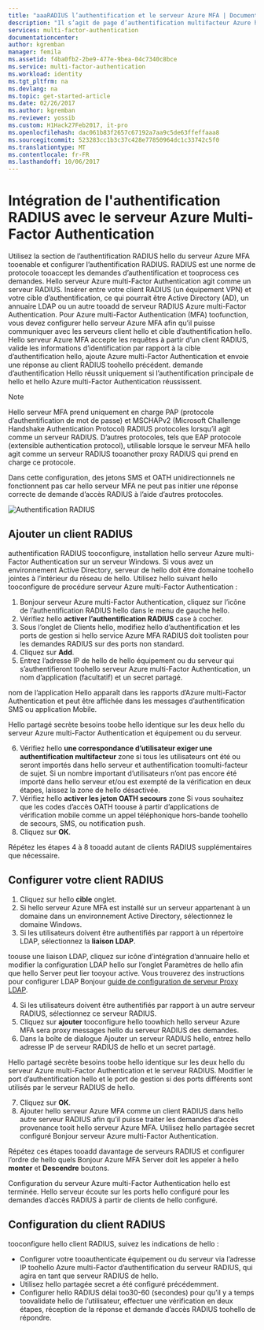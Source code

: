 ```yaml
---
title: "aaaRADIUS l’authentification et le serveur Azure MFA | Documents Microsoft"
description: "Il s’agit de page d’authentification multifacteur Azure hello qui va vous aider à déployer l’authentification RADIUS et serveur Azure multi-Factor Authentication."
services: multi-factor-authentication
documentationcenter: 
author: kgremban
manager: femila
ms.assetid: f4ba0fb2-2be9-477e-9bea-04c7340c8bce
ms.service: multi-factor-authentication
ms.workload: identity
ms.tgt_pltfrm: na
ms.devlang: na
ms.topic: get-started-article
ms.date: 02/26/2017
ms.author: kgremban
ms.reviewer: yossib
ms.custom: H1Hack27Feb2017, it-pro
ms.openlocfilehash: dac061b83f2657c67192a7aa9c5de63ffeffaaa8
ms.sourcegitcommit: 523283cc1b3c37c428e77850964dc1c33742c5f0
ms.translationtype: MT
ms.contentlocale: fr-FR
ms.lasthandoff: 10/06/2017
---
```

# <a name="integrate-radius-authentication-with-azure-multi-factor-authentication-server"></a>Intégration de l'authentification RADIUS avec le serveur Azure Multi-Factor Authentication
Utilisez la section de l’authentification RADIUS hello du serveur Azure MFA tooenable et configurer l’authentification RADIUS. RADIUS est une norme de protocole tooaccept les demandes d’authentification et tooprocess ces demandes. Hello serveur Azure multi-Factor Authentication agit comme un serveur RADIUS. Insérer entre votre client RADIUS (un équipement VPN) et votre cible d’authentification, ce qui pourrait être Active Directory (AD), un annuaire LDAP ou un autre tooadd de serveur RADIUS Azure multi-Factor Authentication. Pour Azure multi-Factor Authentication (MFA) toofunction, vous devez configurer hello serveur Azure MFA afin qu’il puisse communiquer avec les serveurs client hello et cible d’authentification hello. Hello serveur Azure MFA accepte les requêtes à partir d’un client RADIUS, valide les informations d’identification par rapport à la cible d’authentification hello, ajoute Azure multi-Factor Authentication et envoie une réponse au client RADIUS toohello précédent. demande d’authentification Hello réussit uniquement si l’authentification principale de hello et hello Azure multi-Factor Authentication réussissent.

> [!NOTE]
> Hello serveur MFA prend uniquement en charge PAP (protocole d’authentification de mot de passe) et MSCHAPv2 (Microsoft Challenge Handshake Authentication Protocol) RADIUS protocoles lorsqu’il agit comme un serveur RADIUS.  D’autres protocoles, tels que EAP protocole (extensible authentication protocol), utilisable lorsque le serveur MFA hello agit comme un serveur RADIUS tooanother proxy RADIUS qui prend en charge ce protocole.
>
> Dans cette configuration, des jetons SMS et OATH unidirectionnels ne fonctionnent pas car hello serveur MFA ne peut pas initier une réponse correcte de demande d’accès RADIUS à l’aide d’autres protocoles.

![Authentification RADIUS](./media/multi-factor-authentication-get-started-server-rdg/radius.png)

## <a name="add-a-radius-client"></a>Ajouter un client RADIUS
authentification RADIUS tooconfigure, installation hello serveur Azure multi-Factor Authentication sur un serveur Windows. Si vous avez un environnement Active Directory, serveur de hello doit être domaine toohello jointes à l’intérieur du réseau de hello. Utilisez hello suivant hello tooconfigure de procédure serveur Azure multi-Factor Authentication :

1. Bonjour serveur Azure multi-Factor Authentication, cliquez sur l’icône de l’authentification RADIUS hello dans le menu de gauche hello.
2. Vérifiez hello **activer l’authentification RADIUS** case à cocher.
3. Sous l’onglet de Clients hello, modifiez hello d’authentification et les ports de gestion si hello service Azure MFA RADIUS doit toolisten pour les demandes RADIUS sur des ports non standard.
4. Cliquez sur **Add**.
5. Entrez l’adresse IP de hello de hello équipement ou du serveur qui s’authentifieront toohello serveur Azure multi-Factor Authentication, un nom d’application (facultatif) et un secret partagé.

  nom de l’application Hello apparaît dans les rapports d’Azure multi-Factor Authentication et peut être affichée dans les messages d’authentification SMS ou application Mobile.

  Hello partagé secrète besoins toobe hello identique sur les deux hello du serveur Azure multi-Factor Authentication et équipement ou du serveur.

6. Vérifiez hello **une correspondance d’utilisateur exiger une authentification multifacteur** zone si tous les utilisateurs ont été ou seront importés dans hello serveur et authentification toomulti-facteur de sujet. Si un nombre important d’utilisateurs n’ont pas encore été importé dans hello serveur et/ou est exempté de la vérification en deux étapes, laissez la zone de hello désactivée.
7. Vérifiez hello **activer les jeton OATH secours** zone Si vous souhaitez que les codes d’accès OATH toouse à partir d’applications de vérification mobile comme un appel téléphonique hors-bande toohello de secours, SMS, ou notification push.
8. Cliquez sur **OK**.

Répétez les étapes 4 à 8 tooadd autant de clients RADIUS supplémentaires que nécessaire.

## <a name="configure-your-radius-client"></a>Configurer votre client RADIUS

1. Cliquez sur hello **cible** onglet.
2. Si hello serveur Azure MFA est installé sur un serveur appartenant à un domaine dans un environnement Active Directory, sélectionnez le domaine Windows.
3. Si les utilisateurs doivent être authentifiés par rapport à un répertoire LDAP, sélectionnez la **liaison LDAP**.

  toouse une liaison LDAP, cliquez sur icône d’intégration d’annuaire hello et modifier la configuration LDAP hello sur l’onglet Paramètres de hello afin que hello Server peut lier tooyour active. Vous trouverez des instructions pour configurer LDAP Bonjour [guide de configuration de serveur Proxy LDAP](multi-factor-authentication-get-started-server-ldap.md).

4. Si les utilisateurs doivent être authentifiés par rapport à un autre serveur RADIUS, sélectionnez ce serveur RADIUS.
5. Cliquez sur **ajouter** tooconfigure hello toowhich hello serveur Azure MFA sera proxy messages hello du serveur RADIUS des demandes.
6. Dans la boîte de dialogue Ajouter un serveur RADIUS hello, entrez hello adresse IP de serveur RADIUS de hello et un secret partagé.

  Hello partagé secrète besoins toobe hello identique sur les deux hello du serveur Azure multi-Factor Authentication et le serveur RADIUS. Modifier le port d’authentification hello et le port de gestion si des ports différents sont utilisés par le serveur RADIUS de hello.

7. Cliquez sur **OK**.
8. Ajouter hello serveur Azure MFA comme un client RADIUS dans hello autre serveur RADIUS afin qu’il puisse traiter les demandes d’accès provenance tooit hello serveur Azure MFA. Utilisez hello partagée secret configuré Bonjour serveur Azure multi-Factor Authentication.

Répétez ces étapes tooadd davantage de serveurs RADIUS et configurer l’ordre de hello quels Bonjour Azure MFA Server doit les appeler à hello **monter** et **Descendre** boutons.

Configuration du serveur Azure multi-Factor Authentication hello est terminée. Hello serveur écoute sur les ports hello configuré pour les demandes d’accès RADIUS à partir de clients de hello configuré.   

## <a name="radius-client-configuration"></a>Configuration du client RADIUS
tooconfigure hello client RADIUS, suivez les indications de hello :

* Configurer votre tooauthenticate équipement ou du serveur via l’adresse IP toohello Azure multi-Factor d’authentification du serveur RADIUS, qui agira en tant que serveur RADIUS de hello.
* Utilisez hello partagée secret a été configuré précédemment.
* Configurer hello RADIUS délai too30-60 (secondes) pour qu’il y a temps toovalidate hello de l’utilisateur, effectuer une vérification en deux étapes, réception de la réponse et demande d’accès RADIUS toohello de répondre.
